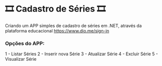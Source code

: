 # :film_strip: Cadastro de Séries :film_strip:
Criando um APP simples de cadastro de séries em .NET, através da plataforma educacional <https://www.dio.me/sign-in>

### Opções do APP:
1 - Listar Séries
2 - Inserir nova Série
3 - Atualizar Série
4 - Excluir Série
5 - Visualizar Série



